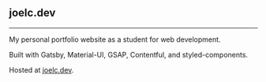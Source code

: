 ## joelc.dev

---

My personal portfolio website as a student for web development.

Built with Gatsby, Material-UI, GSAP, Contentful, and styled-components.

Hosted at [joelc.dev](https://joelc.dev).

